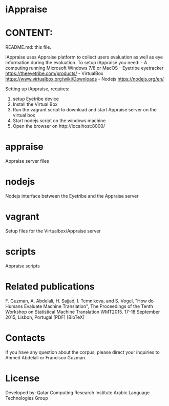 # iAppraise

CONTENT:
========
README.md: this file.

iAppraise uses Appraise platform to collect users evaluation as well as eye information during the evaluation. 
To setup iAppraise you need:
	- A computing running Microsoft Windows 7/8 or MacOS
	- Eyetribe eyetracker https://theeyetribe.com/products/
	- VirtualBox https://www.virtualbox.org/wiki/Downloads
	- Nodejs https://nodejs.org/en/
	
Setting up iAppraise, requires:
1. setup Eyetribe device 
2. Install the Virtual Box
3. Run the vagrant script to download and start Appraise server on the virtual box
4. Start nodejs script on the windows machine
5. Open the browser on http://localhost:8000/ 


appraise
=========
Appraise server files

nodejs
=====
Nodejs interface between the Eyetribe and the Appraise server

vagrant
========
Setup files for the Virtualbox/Appraise server

scripts
========
Appraise scripts

Related publications
====================

F. Guzman, A. Abdelali, H. Sajjad, I. Temnikova, and S. Vogel, "How do Humans Evaluate Machine Translation", The Proceedings of the Tenth Workshop on Statistical Machine Translation WMT2015. 17-18 September 2015, Lisbon, Portugal  [PDF] [BibTeX]

Contacts
=========

If you have any question about the corpus, please direct your inquiries to Ahmed Abdelali or Francisco Guzman.


License
=========

Developed by:
Qatar Computing Research Institute
Arabic Language Technologies Group 
